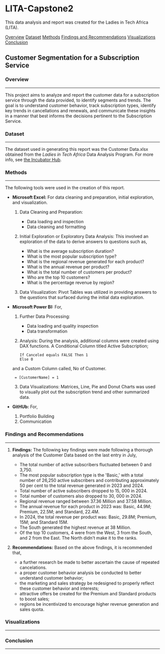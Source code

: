 # LITA-Capstone2
This data analysis and report was created for the Ladies in Tech Africa (LITA).

[Overview](#overview)
[Dataset](#dataset)
[Methods](#methods)
[Findings and Recommendations](#findings-and-recommendations)
[Visualizations](#visualizations)
[Conclusion](#conclusion)


## Customer Segmentation for a Subscription Service 

### Overview
---
This project aims to analyze and report the customer data for a subscription service through the data provided, to identify segments and trends. The goal is to understand customer behavior, track subscription types, identify key trends in cancellations and renewals, and communicate these insights in a manner that best informs the decisions pertinent to the Subscription Service.


### Dataset
---
The dataset used in generating this report was the Customer Data.xlsx obtained from the _Ladies in Tech Africa_ Data Analysis Program. For more info, see [the Incubator Hub](http://www.theincubatorng.org/).


### Methods
---
The following tools were used in the creation of this report.
- **Microsoft Excel:** For data cleaning and preparation, initial exploration, and visualization.
  1. Data Cleaning and Preparation:
     - Data loading and inspection
     - Data cleaning and formatting

  2. Initial Exploration or Exploratory Data Analysis:
     This involved an exploration of the data to derive answers to questions such as,
     - What is the average subscription duration?
     - What is the most popular subscription type?
     - What is the regional revenue generated for each product?
     - What is the annual revenue per product?
     - What is the total number of customers per product?
     - Who are the top 10 customers?
     - What is the percentage revenue by region?

  3. Data Visualization: Pivot Tables was utilized in providing answers to the questions that surfaced during the initial data exploration. 

       
- **Microsoft Power BI:** For,
  1. Further Data Processing:
     - Data loading and quality inspection
     - Data transformation

  2. Analysis:
    During the analysis, additional columns were created using DAX functions. A Conditional Column titled Active Subscription;
    
     ```DAX
     If Canceled equals FALSE Then 1
     Else 0
     ```

  and a Custom Column called, No of Customer.

     ```DAX
      = [CustomerName] = 1     
     ```

      
  3. Data Visualizations: Matrices, Line, Pie and Donut Charts was used to visually plot out the subscription trend and other summarized data.

   
- **GitHUb:** For,
  1. Portfolio Building
  2. Communication


### Findings and Recommendations
---
1. **Findings:** The following key findings were made following a thorough analysis of the Customer Data based on the last entry in July, 
   - The total number of active subscribers fluctuated between 0 and 3,750.
   - The most popular subscription type is the 'Basic,' with a total number of 26,250 active subscribers and contributing approximately 50 per cent to the total revenue generated in 2023 and 2024.
   - Total number of active subscribers dropped to 15, 000 in 2024.
   - Total number of customers also dropped to 30, 000 in 2024.
   - Regional revenue ranged between 37.36 Million and 37.58 Million.
   - The annual revenue for each product in 2023 was: Basic, 44.9M; Premium, 22.5M; and Standard, 22.4M.
   - In 2024, the total revenue per product was: Basic, 29.8M; Premium, 15M; and Standard 15M.
   - The South generated the highest revenue at 38 Million.
   - Of the top 10 customers, 4 were from the West, 3 from the South, and 2 from the East. The North didn't make it to the ranks. 

2. **Recommendations:** Based on the above findings, it is recommended that,
   - a further research be made to better ascertain the cause of repeated cancelations.
   - a proper customer behavior analysis be conducted to better understand customer behavior;
   - the marketing and sales strategy be redesigned to properly reflect these customer behavior and interests;
   - attractive offers be created for the Premium and Standard products to boost sales;
   - regions be incentivized to encourage higher revenue generation and sales quota.


### Visualizations
---

### Conclusion
---
